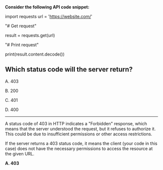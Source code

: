 **Consider the following API code snippet:**
 
import requests 
url = 'https://website.com/' 
 
 "# Get request"
 
result = requests.get(url) 
 
 "# Print request"
 
print(result.content.decode()) 
 
## Which status code will the server return? 
 
A. 403

B. 200

C. 401

D. 400

---


A status code of 403 in HTTP indicates a "Forbidden" response, which means that the server understood the request, but it refuses to authorize it. This could be due to insufficient permissions or other access restrictions.

If the server returns a 403 status code, it means the client (your code in this case) does not have the necessary permissions to access the resource at the given URL.

**A. 403**

